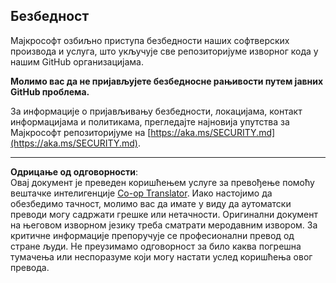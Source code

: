 <!--
CO_OP_TRANSLATOR_METADATA:
{
  "original_hash": "7229f7490ea61a04330b79651ac4d37e",
  "translation_date": "2025-09-10T05:54:45+00:00",
  "source_file": "SECURITY.md",
  "language_code": "sr"
}
-->
## Безбедност

Мајкрософт озбиљно приступа безбедности наших софтверских производа и услуга, што укључује све репозиторијуме изворног кода у нашим GitHub организацијама.

**Молимо вас да не пријављујете безбедносне рањивости путем јавних GitHub проблема.**

За информације о пријављивању безбедности, локацијама, контакт информацијама и политикама, прегледајте најновија упутства за Мајкрософт репозиторијуме на [https://aka.ms/SECURITY.md](https://aka.ms/SECURITY.md).

---

**Одрицање од одговорности**:  
Овај документ је преведен коришћењем услуге за превођење помоћу вештачке интелигенције [Co-op Translator](https://github.com/Azure/co-op-translator). Иако настојимо да обезбедимо тачност, молимо вас да имате у виду да аутоматски преводи могу садржати грешке или нетачности. Оригинални документ на његовом изворном језику треба сматрати меродавним извором. За критичне информације препоручује се професионални превод од стране људи. Не преузимамо одговорност за било каква погрешна тумачења или неспоразуме који могу настати услед коришћења овог превода.